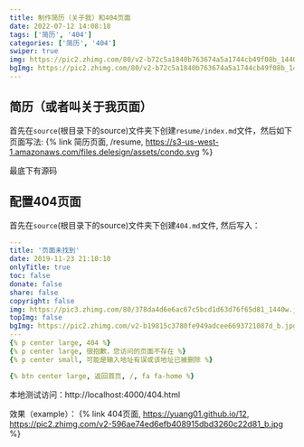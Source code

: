 ```yaml
---
title: 制作简历（关于我）和404页面
date: 2022-07-12 14:08:18
tags: ['简历', '404']
categories: ['简历', '404']
swiper: true
img: https://pic2.zhimg.com/80/v2-b72c5a1840b763674a5a1744cb49f08b_1440w.jpg
bgImg: https://pic2.zhimg.com/80/v2-b72c5a1840b763674a5a1744cb49f08b_1440w.jpg
---
```


## 简历（或者叫关于我页面）
首先在`source`(根目录下的source)文件夹下创建`resume/index.md`文件，然后如下页面写法:
{% link 简历页面, /resume, https://s3-us-west-1.amazonaws.com/files.delesign/assets/condo.svg %}

最底下有源码

## 配置404页面
首先在`source`(根目录下的source)文件夹下创建`404.md`文件, 然后写入：

``` yaml
---
title: '页面未找到'
date: 2019-11-23 21:10:10
onlyTitle: true
toc: false
donate: false
share: false
copyright: false
img: https://pic3.zhimg.com/80/378da4d6e6ac67c5bcd1d63d76f65d81_1440w.jpg?source=1940ef5c
topImg: false
bgImg: https://pic2.zhimg.com/v2-b19815c3780fe949adcee6693721087d_b.jpg
---
{% p center large, 404 %}
{% p center large, 很抱歉，您访问的页面不存在 %}
{% p center small, 可能是输入地址有误或该地址已被删除 %}

{% btn center large, 返回首页, /, fa fa-home %}
```
本地测试访问：http://localhost:4000/404.html

效果（example）：
{% link 404页面, https://yuang01.github.io/12, https://pic2.zhimg.com/v2-596ae74ed6efb408915dbd3260c22d81_b.jpg %}